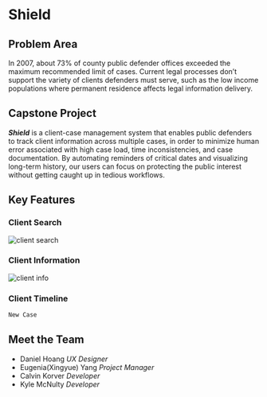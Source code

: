 # Shield 
## Problem Area
In 2007, about 73% of county public defender offices exceeded the maximum recommended limit of cases. Current legal processes don’t support the variety of clients defenders must serve, such as the low income populations where permanent residence affects legal information delivery. 

## Capstone Project
_**Shield**_ is a client-case management system that enables public defenders to track client information across multiple cases, in order to minimize human error associated with high case load, time inconsistencies, and case documentation. 
By automating reminders of critical dates and visualizing long-term history, our users can focus on protecting the public interest without getting caught up in tedious workflows.

## Key Features
### Client Search
![client search](https://user-images.githubusercontent.com/14932324/39656759-1b8347b0-4fb7-11e8-823f-3be3489836b0.png)


### Client Information
![client info](https://user-images.githubusercontent.com/14932324/39656835-c5e227ee-4fb7-11e8-92ce-ecd72e36edde.png)


### Client Timeline



```markdown
New Case
```

## Meet the Team
* Daniel Hoang  _UX Designer_
* Eugenia(Xingyue) Yang _Project Manager_
* Calvin Korver _Developer_ 
* Kyle McNulty _Developer_

